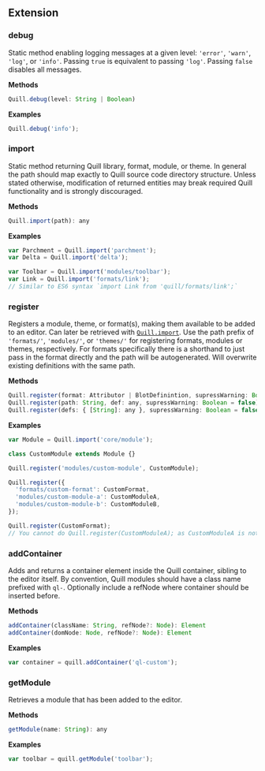## Extension

### debug

Static method enabling logging messages at a given level: `'error'`, `'warn'`, `'log'`, or `'info'`. Passing `true` is equivalent to passing `'log'`. Passing `false` disables all messages.

**Methods**

```javascript
Quill.debug(level: String | Boolean)
```

**Examples**

```javascript
Quill.debug('info');
```

### import

Static method returning Quill library, format, module, or theme. In general the path should map exactly to Quill source code directory structure. Unless stated otherwise, modification of returned entities may break required Quill functionality and is strongly discouraged.

**Methods**

```javascript
Quill.import(path): any
```

**Examples**

```javascript
var Parchment = Quill.import('parchment');
var Delta = Quill.import('delta');

var Toolbar = Quill.import('modules/toolbar');
var Link = Quill.import('formats/link');
// Similar to ES6 syntax `import Link from 'quill/formats/link';`
```

### register

Registers a module, theme, or format(s), making them available to be added to an editor. Can later be retrieved with [`Quill.import`](/docs/api/#import). Use the path prefix of `'formats/'`, `'modules/'`, or `'themes/'` for registering formats, modules or themes, respectively. For formats specifically there is a shorthand to just pass in the format directly and the path will be autogenerated. Will overwrite existing definitions with the same path.

**Methods**

```javascript
Quill.register(format: Attributor | BlotDefinintion, supressWarning: Boolean = false)
Quill.register(path: String, def: any, supressWarning: Boolean = false)
Quill.register(defs: { [String]: any }, supressWarning: Boolean = false)
```

**Examples**

```javascript
var Module = Quill.import('core/module');

class CustomModule extends Module {}

Quill.register('modules/custom-module', CustomModule);
```

```javascript
Quill.register({
  'formats/custom-format': CustomFormat,
  'modules/custom-module-a': CustomModuleA,
  'modules/custom-module-b': CustomModuleB,
});

Quill.register(CustomFormat);
// You cannot do Quill.register(CustomModuleA); as CustomModuleA is not a format
```

### addContainer

Adds and returns a container element inside the Quill container, sibling to the editor itself. By convention, Quill modules should have a class name prefixed with `ql-`. Optionally include a refNode where container should be inserted before.

**Methods**

```javascript
addContainer(className: String, refNode?: Node): Element
addContainer(domNode: Node, refNode?: Node): Element
```

**Examples**

```javascript
var container = quill.addContainer('ql-custom');
```


### getModule

Retrieves a module that has been added to the editor.

**Methods**

```javascript
getModule(name: String): any
```

**Examples**

```javascript
var toolbar = quill.getModule('toolbar');
```

